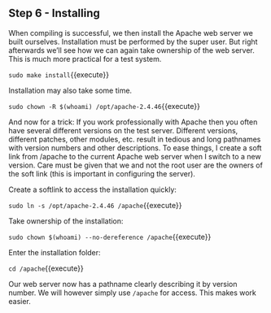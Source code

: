 ## Step 6 - Installing

When compiling is successful, we then install the Apache web server we built ourselves. Installation must be performed by the super user. But right afterwards we’ll see how we can again take ownership of the web server. This is much more practical for a test system.

`sudo make install`{{execute}}

Installation may also take some time.

`sudo chown -R $(whoami) /opt/apache-2.4.46`{{execute}}

And now for a trick: If you work professionally with Apache then you often have several different versions on the test server. Different versions, different patches, other modules, etc. result in tedious and long pathnames with version numbers and other descriptions. To ease things, I create a soft link from /apache to the current Apache web server when I switch to a new version. Care must be given that we and not the root user are the owners of the soft link (this is important in configuring the server).

Create a softlink to access the installation quickly:

`sudo ln -s /opt/apache-2.4.46 /apache`{{execute}}

Take ownership of the installation:

`sudo chown $(whoami) --no-dereference /apache`{{execute}}

Enter the installation folder:

`cd /apache`{{execute}}

Our web server now has a pathname clearly describing it by version number. We will however simply use `/apache` for access. This makes work easier.
